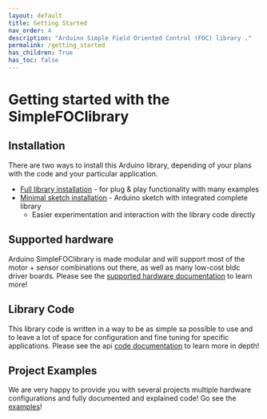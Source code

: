 ```yaml
---
layout: default
title: Getting Started
nav_order: 4
description: "Arduino Simple Field Oriented Control (FOC) library ."
permalink: /getting_started
has_children: True
has_toc: false
---
```



# Getting started with the <span class="simple">Simple<span class="foc">FOC</span>library</span> 

##  <i class="fa fa-desktop"></i>  Installation
There are two ways to install this Arduino library, depending of your plans with the code and your particular application.
- [Full library installation](library_download) - for plug & play functionality with many examples 
- [Minimal sketch installation](minimal_download) - Arduino sketch with integrated complete library
    - Easier experimentation and interaction with the library code directly

## <i class="fa fa-cubes"></i>  Supported hardware
Arduino <span class="simple">Simple<span class="foc">FOC</span>library</span> is made modular and will support most of the motor + sensor combinations out there, as well as many low-cost bldc driver boards.
Please see the [supported hardware documentation](supported_hardware) to learn more!

## <i class="fa fa-code"></i> Library Code
This library code is written in a way to be as simple sa possible to use and to leave a lot of space for configuration and fine tuning for specific applications. 
Please see the api [code documentation](code) to learn more in depth!

## <i class="fa fa-th-large"></i> Project Examples
We are very happy to provide you with several projects multiple hardware configurations and fully documented and explained code!
Go see the [examples](examples)!